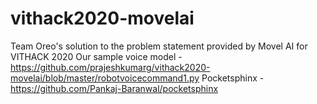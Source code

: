 # vithack2020-movelai
Team Oreo's solution to the problem statement provided by Movel AI for VITHACK 2020
Our sample voice model - https://github.com/prajeshkumarg/vithack2020-movelai/blob/master/robotvoicecommand1.py
Pocketsphinx - https://github.com/Pankaj-Baranwal/pocketsphinx

